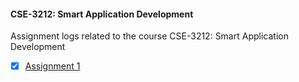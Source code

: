 #### CSE-3212: Smart Application Development

Assignment logs related to the course CSE-3212: Smart Application Development

- [x] [Assignment 1](https://github.com/irfanshadikrishad/CSE-3212/tree/master)
